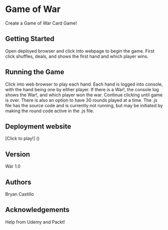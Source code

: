 # Game of War

Create a Game of War Card Game!

## Getting Started

Open deployed browser and click into webpage to begin the game. First click shuffles, deals, and shows the first hand and which player wins.

## Running the Game

Click into web browser to play each hand. Each hand is logged into console, with the hand being one by either player. If there is a War!, the console log shows the War!, and which player won the war. Continue clicking until game is over. There is also an option to have 30 rounds played at a time. The .js file has the source code and is currently not running, but may be initiated by making the round code active in the .js file.

## Deployment website

[Click to play!] ()

## Version

War 1.0

## Authors

Bryan Castillo

## Acknowledgements

Help from Udemy and Packt!
